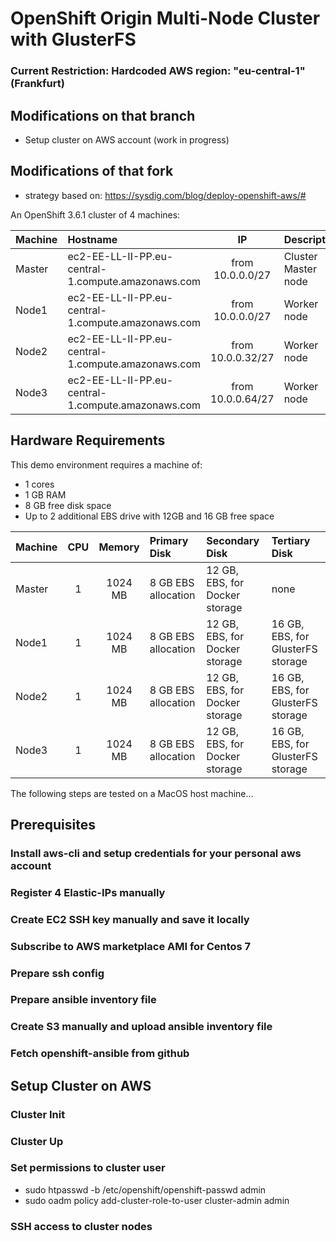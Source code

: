 # OpenShift Origin Multi-Node Cluster with GlusterFS 
### Current Restriction: Hardcoded AWS region: "eu-central-1" (Frankfurt)

## Modifications on that branch

- Setup cluster on AWS account (work in progress)

## Modifications of that fork

- strategy based on: https://sysdig.com/blog/deploy-openshift-aws/#

An OpenShift 3.6.1 cluster of 4 machines:

| Machine  | Hostname                                            | IP                 | Description         |
| :------- | :----                                               | :---:              | :----               |
| Master   | ec2-EE-LL-II-PP.eu-central-1.compute.amazonaws.com  | from 10.0.0.0/27   | Cluster Master node |
| Node1    | ec2-EE-LL-II-PP.eu-central-1.compute.amazonaws.com  | from 10.0.0.0/27   | Worker node         |
| Node2    | ec2-EE-LL-II-PP.eu-central-1.compute.amazonaws.com  | from 10.0.0.32/27  | Worker node         |
| Node3    | ec2-EE-LL-II-PP.eu-central-1.compute.amazonaws.com  | from 10.0.0.64/27  | Worker node         |


## Hardware Requirements
This demo environment requires a machine of:
 - 1 cores
 - 1 GB RAM
 - 8 GB free disk space
 - Up to 2 additional EBS drive with 12GB and 16 GB free space
 
| Machine | CPU | Memory  | Primary Disk        | Secondary Disk                 | Tertiary Disk                     |
| :------ | :-: | :-----: | :----               | :----                          | :----                             |
| Master  | 1   | 1024 MB | 8 GB EBS allocation | 12 GB, EBS, for Docker storage | none                              |
| Node1   | 1   | 1024 MB | 8 GB EBS allocation | 12 GB, EBS, for Docker storage | 16 GB, EBS, for GlusterFS storage |
| Node2   | 1   | 1024 MB | 8 GB EBS allocation | 12 GB, EBS, for Docker storage | 16 GB, EBS, for GlusterFS storage |
| Node3   | 1   | 1024 MB | 8 GB EBS allocation | 12 GB, EBS, for Docker storage | 16 GB, EBS, for GlusterFS storage |

The following steps are tested on a MacOS host machine...

## Prerequisites

### Install aws-cli and setup credentials for your personal aws account

### Register 4 Elastic-IPs manually

### Create EC2 SSH key manually and save it locally

### Subscribe to AWS marketplace AMI for Centos 7

### Prepare ssh config

### Prepare ansible inventory file

### Create S3 manually and upload ansible inventory file

### Fetch openshift-ansible from github

## Setup Cluster on AWS

### Cluster Init

### Cluster Up

### Set permissions to cluster user
- sudo htpasswd -b /etc/openshift/openshift-passwd admin <your-password>
- sudo oadm policy add-cluster-role-to-user cluster-admin admin

### SSH access to cluster nodes
